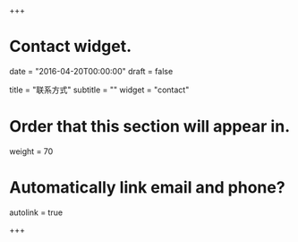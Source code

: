+++
# Contact widget.

date = "2016-04-20T00:00:00"
draft = false

title = "联系方式"
subtitle = ""
widget = "contact"

# Order that this section will appear in.
weight = 70

# Automatically link email and phone?
autolink = true

+++
